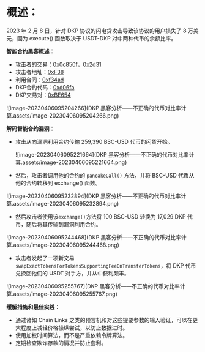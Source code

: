 # **概述：**

2023 年 2 月 8 日，针对 DKP 协议的闪电贷攻击导致该协议的用户损失了 8 万美元，因为 execute() 函数取决于 USDT-DKP 对中两种代币的余额比率。

**智能合约黑客概述：**

- 攻击者的交易：[0x0c850f](https://bscscan.com/tx/0x0c850f54c1b497c077109b3d2ef13c042bb70f7f697201bcf2a4d0cb95e74271)，[0x2d31](https://bscscan.com/tx/0x2d31e45dce58572a99c51357164dc5283ff0c02d609250df1e6f4248bd62ee01)
- 攻击者地址：[0xF38](https://bscscan.com/address/0xF38B677fa6E9E51338D0c32FD21afe43406E06Df)
- 利用合同：[0xf34ad](https://bscscan.com/address/0xf34ad6cea329f62f4516ffe00317ab09d934fba3#code)
- DKP合约代码：[0xd06fa](https://bscscan.com/address/0xd06fa1ba7c80f8e113c2dc669a23a9524775cf19#code)
- DKP交易对：[0xBE654](https://bscscan.com/address/0xBE654FA75bAD4Fd82D3611391fDa6628bB000CC7#code)

![image-20230406095204266](DKP 黑客分析——不正确的代币对比率计算.assets/image-20230406095204266.png)

**解码智能合约漏洞：**

- 攻击从向漏洞利用合约传输 259,390 BSC-USD 代币的闪贷开始。

  ![image-20230406095221664](DKP 黑客分析——不正确的代币对比率计算.assets/image-20230406095221664.png)

- 然后，攻击者调用他的合约的 `pancakeCall()` 方法，并将 BSC-USD 代币从他的合约转移到 exchange() 函数。

![image-20230406095232894](DKP 黑客分析——不正确的代币对比率计算.assets/image-20230406095232894.png)

- 然后攻击者使用该`exchange()`方法将 100 BSC-USD 转换为 17,029 DKP 代币，随后将其传输到漏洞利用合约。

![image-20230406095244468](DKP 黑客分析——不正确的代币对比率计算.assets/image-20230406095244468.png)

- 攻击者发起了一项新交易`swapExactTokensForTokensSupportingFeeOnTransferTokens`，将 DKP 代币兑换回他们的 USDT 对手方，并从中获利颇丰。

![image-20230406095255767](DKP 黑客分析——不正确的代币对比率计算.assets/image-20230406095255767.png)

**缓解措施和最佳实践：**

- 通过诸如 Chain Links 之类的预言机和对这些提要参数的输入验证，可以在更大程度上减轻价格操纵尝试，以防止数据过时。
- 使用加权时间算法，而不是严重依赖令牌算法。
- 定期检查欺诈存款的情况并防止套利。